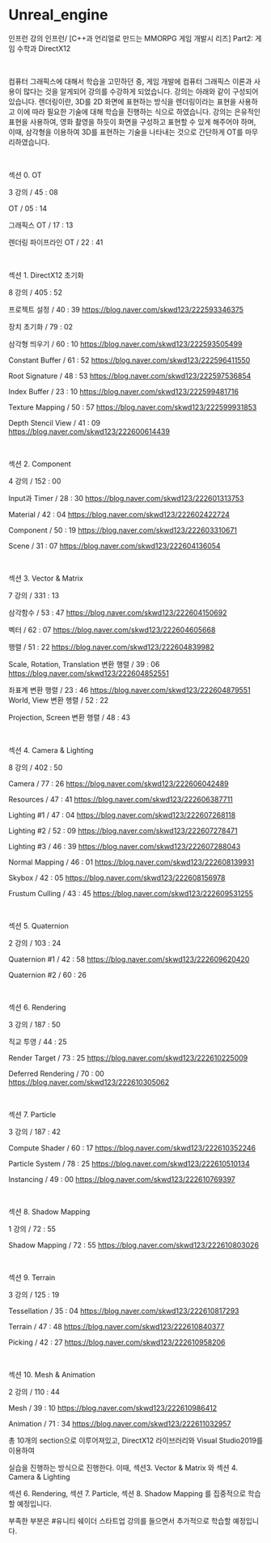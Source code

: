 # Unreal_engine
인프런 강의
인프런/ [C++과 언리얼로 만드는 MMORPG 게임 개발시 리즈] Part2: 게임 수학과 DirectX12

​

컴퓨터 그래픽스에 대해서 학습을 고민하던 중, 게임 개발에 컴퓨터 그래픽스 이론과 사용이 많다는 것을 알게되어 강의를 수강하게 되었습니다.  강의는 아래와 같이 구성되어 있습니다. 렌더링이란, 3D를 2D 화면에 표현하는 방식을 렌더링이라는 표현을 사용하고 이에 따라 필요한 기술에 대해 학습을 진행하는 식으로 하였습니다. 강의는 은유적인 표현을 사용하여, 영화 촬영을 하듯이 화면을 구성하고 표현할 수 있게 해주어야 하며, 이때, 삼각형을 이용하여 3D를 표현하는 기술을 나타내는 것으로 간단하게 OT를 마무리하였습니다.

​

섹션 0. OT

3 강의               / 45 : 08

OT                   / 05 : 14

그래픽스 OT          / 17 : 13

렌더링 파이프라인 OT  / 22 : 41

​

섹션 1. DirectX12 초기화

8 강의         / 405 : 52

프로젝트 설정  / 40 : 39
https://blog.naver.com/skwd123/222593346375

장치 초기화    / 79 : 02

삼각형 띄우기  / 60 : 10
https://blog.naver.com/skwd123/222593505499

Constant Buffer      /  61 : 52
https://blog.naver.com/skwd123/222596411550

Root Signature       /  48 : 53
https://blog.naver.com/skwd123/222597536854

Index Buffer         /  23 : 10
https://blog.naver.com/skwd123/222599481716

Texture Mapping      /  50 : 57
https://blog.naver.com/skwd123/222599931853

Depth Stencil View   /  41 : 09
https://blog.naver.com/skwd123/222600614439

​

섹션 2. Component

4 강의              / 152 : 00

Input과 Timer       / 28 : 30
https://blog.naver.com/skwd123/222601313753

Material            / 42 : 04
https://blog.naver.com/skwd123/222602422724

Component           / 50 : 19
https://blog.naver.com/skwd123/222603310671

Scene               / 31 : 07
https://blog.naver.com/skwd123/222604136054

​

섹션 3. Vector & Matrix

7 강의              / 331 : 13

삼각함수            / 53 : 47
https://blog.naver.com/skwd123/222604150692

벡터                / 62 : 07
https://blog.naver.com/skwd123/222604605668

행렬                / 51 : 22
https://blog.naver.com/skwd123/222604839982

Scale, Rotation, Translation 변환 행렬   / 39 : 06
https://blog.naver.com/skwd123/222604852551

좌표계 변환 행렬                         / 23 : 46
https://blog.naver.com/skwd123/222604879551
World, View 변환 행렬                   / 52 : 22

Projection, Screen 변환 행렬            / 48 : 43

​

섹션 4. Camera & Lighting

8 강의 / 402 : 50

Camera                                 / 77 : 26
https://blog.naver.com/skwd123/222606042489

Resources                              / 47 : 41
https://blog.naver.com/skwd123/222606387711

Lighting #1                            / 47 : 04
https://blog.naver.com/skwd123/222607268118

Lighting #2                            / 52 : 09
https://blog.naver.com/skwd123/222607278471

Lighting #3                            / 46 : 39
https://blog.naver.com/skwd123/222607288043

Normal Mapping                         / 46 : 01
https://blog.naver.com/skwd123/222608139931

Skybox                                 / 42 : 05
https://blog.naver.com/skwd123/222608156978

Frustum Culling                        / 43 : 45
https://blog.naver.com/skwd123/222609531255

​

섹션 5. Quaternion

2 강의 / 103 : 24

Quaternion #1         / 42 : 58
https://blog.naver.com/skwd123/222609620420

Quaternion #2         / 60 : 26

​

섹션 6. Rendering

3 강의  / 187 : 50

직교 투영              / 44 : 25

Render Target         / 73 : 25
https://blog.naver.com/skwd123/222610225009

Deferred Rendering    / 70 : 00
https://blog.naver.com/skwd123/222610305062

​

섹션 7. Particle

3 강의   / 187 : 42

Compute Shader        / 60 : 17
https://blog.naver.com/skwd123/222610352246

Particle System       / 78 : 25
https://blog.naver.com/skwd123/222610510134

Instancing            / 49 : 00
https://blog.naver.com/skwd123/222610769397

​

섹션 8. Shadow Mapping

1 강의   / 72 : 55

Shadow Mapping        / 72 : 55
https://blog.naver.com/skwd123/222610803026

​

섹션 9. Terrain

3 강의   / 125 : 19

Tessellation          / 35 : 04
https://blog.naver.com/skwd123/222610817293

Terrain               / 47 : 48
https://blog.naver.com/skwd123/222610840377

Picking               / 42 : 27
https://blog.naver.com/skwd123/222610958206

​

섹션 10. Mesh & Animation

2 강의    /  110 : 44

Mesh                  / 39 : 10
https://blog.naver.com/skwd123/222610986412

Animation             / 71 : 34
https://blog.naver.com/skwd123/222611032957
​

총 10개의 section으로 이루어져있고, DirectX12 라이브러리와 Visual Studio2019를 이용하여

실습을 진행하는 방식으로 진행한다. 이때, 섹션3. Vector & Matrix 와 섹션 4. Camera & Lighting

섹션 6.  Rendering, 섹션 7. Particle, 섹션 8. Shadow Mapping 를 집중적으로 학습할 예정입니다.

부족한 부분은 #유니티 쉐이더 스타트업 강의를 들으면서 추가적으로 학습할 예정입니다.
